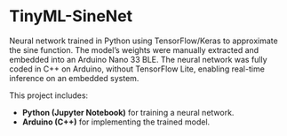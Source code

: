 # TinyML-SineNet
Neural network trained in Python using TensorFlow/Keras to approximate the sine function. The model’s weights were manually extracted and embedded into an Arduino Nano 33 BLE. The neural network was fully coded in C++ on Arduino, without TensorFlow Lite, enabling real-time inference on an embedded system.

This project includes:
- **Python (Jupyter Notebook)** for training a neural network.
- **Arduino (C++)** for implementing the trained model.
